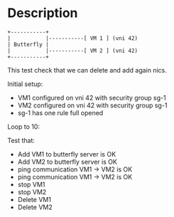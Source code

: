 # Description

```
+-----------+
|           |-----------[ VM 1 ] (vni 42)
| Butterfly |
|           |-----------[ VM 2 ] (vni 42)
+-----------+

```

This test check that we can delete and add again nics.

Initial setup:
- VM1 configured on vni 42 with security group sg-1
- VM2 configured on vni 42 with security group sg-1
- sg-1 has one rule full opened

Loop to 10:

Test that:
- Add VM1 to butterfly server is OK
- Add VM2 to butterfly server is OK
- ping communication VM1 -> VM2 is OK
- ping communication VM1 -> VM2 is OK
- stop VM1
- stop VM2
- Delete VM1
- Delete VM2
